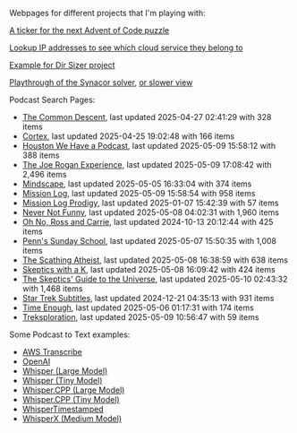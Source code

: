 Webpages for different projects that I'm playing with:

[A ticker for the next Advent of Code puzzle](https://seligman.github.io/aoc_ticker.html)

[Lookup IP addresses to see which cloud service they belong to](https://seligman.github.io/cloud-ips/index.html)

[Example for Dir Sizer project](https://seligman.github.io/dir_sizer/cost_example.html)

[Playthrough of the Synacor solver](https://seligman.github.io/synacor/run_script_speed.html), [or slower view](https://seligman.github.io/synacor/run_script.html)

Podcast Search Pages:
<!-- Podcasts Start -->
* [The Common Descent](https://seligman.github.io/podcasts/common_descent/common_descent.html), last updated 2025-04-27 02:41:29 with 328 items
* [Cortex](https://seligman.github.io/podcasts/cortex_pod/cortex_pod.html), last updated 2025-04-25 19:02:48 with 166 items
* [Houston We Have a Podcast](https://seligman.github.io/podcasts/houston_we_have_a_podcast/houston_we_have_a_podcast.html), last updated 2025-05-09 15:58:12 with 388 items
* [The Joe Rogan Experience](https://seligman.github.io/podcasts/jre/jre.html), last updated 2025-05-09 17:08:42 with 2,496 items
* [Mindscape](https://seligman.github.io/podcasts/mindscape/mindscape.html), last updated 2025-05-05 16:33:04 with 374 items
* [Mission Log](https://seligman.github.io/podcasts/mission_log/mission_log.html), last updated 2025-05-09 15:58:54 with 958 items
* [Mission Log Prodigy](https://seligman.github.io/podcasts/ml_prodigy/ml_prodigy.html), last updated 2025-01-07 15:42:39 with 57 items
* [Never Not Funny](https://seligman.github.io/podcasts/nevernotfunny/nevernotfunny.html), last updated 2025-05-08 04:02:31 with 1,960 items
* [Oh No, Ross and Carrie](https://seligman.github.io/podcasts/oh_no/oh_no.html), last updated 2024-10-13 20:12:44 with 425 items
* [Penn's Sunday School](https://seligman.github.io/podcasts/penn_sunday_school/penn_sunday_school.html), last updated 2025-05-07 15:50:35 with 1,008 items
* [The Scathing Atheist](https://seligman.github.io/podcasts/scathing/scathing.html), last updated 2025-05-08 16:38:59 with 638 items
* [Skeptics with a K](https://seligman.github.io/podcasts/swak/swak.html), last updated 2025-05-08 16:09:42 with 424 items
* [The Skeptics' Guide to the Universe](https://seligman.github.io/podcasts/sgu/sgu.html), last updated 2025-05-10 02:43:32 with 1,468 items
* [Star Trek Subtitles](https://seligman.github.io/star_trek_subtitles/star_trek_subtitles.html), last updated 2024-12-21 04:35:13 with 931 items
* [Time Enough](https://seligman.github.io/podcasts/time_enough/time_enough.html), last updated 2025-05-06 01:17:31 with 174 items
* [Treksploration](https://seligman.github.io/podcasts/treksploration/treksploration.html), last updated 2025-05-09 10:56:47 with 59 items
<!-- Podcasts End -->

Some Podcast to Text examples:
* [AWS Transcribe](https://seligman.github.io/podcast_to_text/Example-Results-AWS-Transcribe.html)
* [OpenAI](https://seligman.github.io/podcast_to_text/Example-Results-OpenAI.html)
* [Whisper (Large Model)](https://seligman.github.io/podcast_to_text/Example-Results-Whisper-Large.html)
* [Whisper (Tiny Model)](https://seligman.github.io/podcast_to_text/Example-Results-Whisper-Tiny.html)
* [Whisper.CPP (Large Model)](https://seligman.github.io/podcast_to_text/Example-Results-Whisper_CPP-Large.html)
* [Whisper.CPP (Tiny Model)](https://seligman.github.io/podcast_to_text/Example-Results-Whisper_CPP-Tiny.html)
* [WhisperTimestamped](https://seligman.github.io/podcast_to_text/Example-Results-WhisperTimestamped-Medium.html)
* [WhisperX (Medium Model)](https://seligman.github.io/podcast_to_text/Example-Results-WhisperX-Medium.html)
